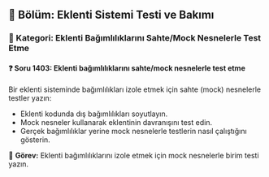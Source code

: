 ## 📘 Bölüm: Eklenti Sistemi Testi ve Bakımı  
### 🔹 Kategori: Eklenti Bağımlılıklarını Sahte/Mock Nesnelerle Test Etme  
#### ❓ Soru 1403: Eklenti bağımlılıklarını sahte/mock nesnelerle test etme

Bir eklenti sisteminde bağımlılıkları izole etmek için sahte (mock) nesnelerle testler yazın:

- Eklenti kodunda dış bağımlılıkları soyutlayın.
- Mock nesneler kullanarak eklentinin davranışını test edin.
- Gerçek bağımlılıklar yerine mock nesnelerle testlerin nasıl çalıştığını gösterin.

🔧 **Görev:** Eklenti bağımlılıklarını izole etmek için mock nesnelerle birim testi yazın.
